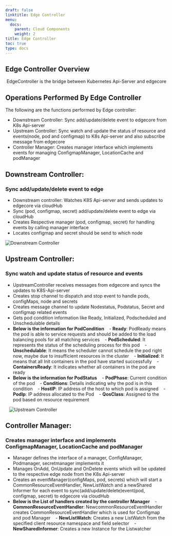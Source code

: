 ```yaml
---
draft: false
linktitle: Edge Controller
menu:
  docs:
    parent: Cloud Components
    weight: 2
title: Edge Controller
toc: true
type: docs
---
```



## Edge Controller Overview
 EdgeController is the bridge between Kubernetes Api-Server and edgecore


## Operations Performed By Edge Controller

The following are the functions performed by Edge controller:
- Downstream Controller: Sync add/update/delete event to edgecore from K8s Api-server
- Upstream Controller: Sync watch and update the status of resource and events(node, pod and configmap) to K8s Api-server and also subscribe message from edgecore
- Controller Manager: Creates manager interface which implements events for managing ConfigmapManager, LocationCache and podManager


## Downstream Controller:
### Sync add/update/delete event to edge

- Downstream controller: Watches K8S Api-server and sends updates to edgecore via cloudHub
- Sync (pod, configmap, secret) add/update/delete event to edge via cloudHub
- Creates Respective manager (pod, configmap, secret) for handling events by calling manager interface
- Locates configmap and secret should be send to which node

![Downstream Controller](/img/edgecontroller/DownstreamController.png)
## Upstream Controller:
### Sync watch and update status of resource and events

- UpstreamController receives messages from edgecore and syncs the updates to K8S-Api-server
- Creates stop channel to dispatch and stop event to handle pods, configMaps, node and secrets
- Creates message channel to update Nodestatus, Podstatus, Secret and configmap related events
- Gets pod condition information like Ready, Initialized, Podscheduled and Unschedulable details
- **Below is the information for PodCondition**
   - **Ready**: PodReady means the pod is able to service requests and should be added to the load balancing pools for all matching services
   - **PodScheduled**: It represents the status of the scheduling process for this pod
   - **Unschedulable**: It means the scheduler cannot schedule the pod right now, maybe due to insufficient resources in the cluster
   - **Initialized**: It means that all Init containers in the pod have started successfully
   - **ContainersReady**: It indicates whether all containers in the pod are ready
- **Below is the information for PodStatus**
   - **PodPhase**: Current condition of the pod
   - **Conditions**: Details indicating why the pod is in this condition
   - **HostIP**: IP address of the host to which pod is assigned
   - **PodIp**: IP address allocated to the Pod
   - **QosClass**: Assigned to the pod based on resource requirement

   ![Upstream Controller](/img/edgecontroller/UpstreamController.png)

## Controller Manager:
### Creates manager interface and implements ConfigmapManager, LocationCache and podManager

- Manager defines the interface of a manager, ConfigManager, Podmanager, secretmanager implements it
- Manages OnAdd, OnUpdate and OnDelete events which will be updated to the respective edge node from the K8s Api-server
- Creates an eventManager(configMaps, pod, secrets) which will start a CommonResourceEventHandler, NewListWatch and a newShared Informer for each event to sync(add/update/delete)event(pod, configmap, secret) to edgecore via cloudHub
- **Below is the List of handlers created by the controller Manager**
   - **CommonResourceEventHandler**: NewcommonResourceEventHandler creates CommonResourceEventHandler which is used for Configmap and pod Manager
   - **NewListWatch**: Creates a new ListWatch from the specified client resource namespace and field selector
   - **NewSharedInformer**: Creates a new Instance for the Listwatcher